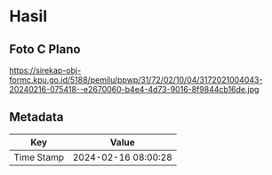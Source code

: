 # Hasil

## Foto C Plano

https://sirekap-obj-formc.kpu.go.id/5188/pemilu/ppwp/31/72/02/10/04/3172021004043-20240216-075418--e2670060-b4e4-4d73-9016-8f9844cb16de.jpg


## Metadata

| Key        | Value               |
| ---------- | ------------------- |
| Time Stamp | 2024-02-16 08:00:28 |



